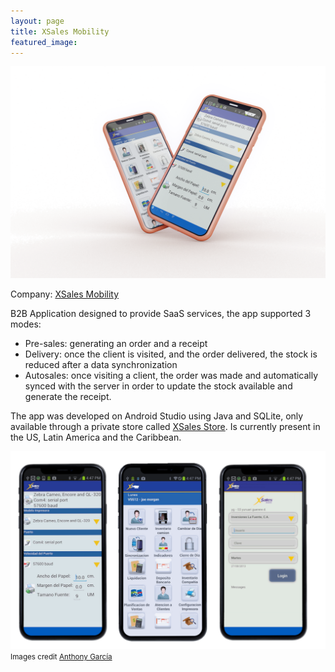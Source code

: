 ```yaml
---
layout: page
title: XSales Mobility
featured_image:
---
```



<p align="center">

  <img src="/assets/images/pages/xsales/xsales-android-main.png">

</p>


Company: [XSales Mobility](https://xsalesmobility.com/)

B2B Application designed to provide SaaS services, the app supported 3 modes:
- Pre-sales: generating an order and a receipt
- Delivery: once the client is visited, and the order delivered, the stock is reduced after a data synchronization
- Autosales: once visiting a client, the order was made and automatically synced with the server in order to update the stock available and generate the receipt.

The app was developed on Android Studio using Java and SQLite, only available through a private store called [XSales Store](https://xsalesstore.com/). Is currently present in the US, Latin America and the Caribbean.

![3 Devices](/assets/images/pages/xsales/xsales-android-3-screens.png)
<small>Images credit [Anthony García](https://meltedcolor.com)</small>




